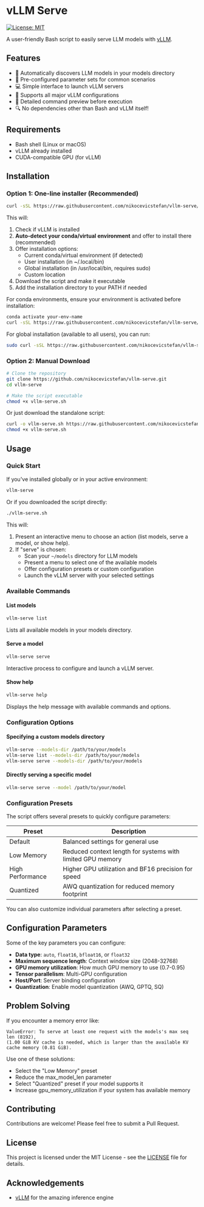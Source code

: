 # vLLM Serve

[![License: MIT](https://img.shields.io/badge/License-MIT-yellow.svg)](https://opensource.org/licenses/MIT)

A user-friendly Bash script to easily serve LLM models with [vLLM](https://github.com/vllm-project/vllm).

## Features

- 🧠 Automatically discovers LLM models in your models directory
- 🔧 Pre-configured parameter sets for common scenarios 
- 💻 Simple interface to launch vLLM servers
- 🚀 Supports all major vLLM configurations
- 📝 Detailed command preview before execution
- 🔍 No dependencies other than Bash and vLLM itself!

## Requirements

- Bash shell (Linux or macOS)
- vLLM already installed
- CUDA-compatible GPU (for vLLM)

## Installation

### Option 1: One-line installer (Recommended)

```bash
curl -sSL https://raw.githubusercontent.com/nikocevicstefan/vllm-serve/main/install.sh | bash
```

This will:
1. Check if vLLM is installed
2. **Auto-detect your conda/virtual environment** and offer to install there (recommended)
3. Offer installation options:
   - Current conda/virtual environment (if detected)
   - User installation (in ~/.local/bin)
   - Global installation (in /usr/local/bin, requires sudo)
   - Custom location
4. Download the script and make it executable
5. Add the installation directory to your PATH if needed

For conda environments, ensure your environment is activated before installation:

```bash
conda activate your-env-name
curl -sSL https://raw.githubusercontent.com/nikocevicstefan/vllm-serve/main/install.sh | bash
```

For global installation (available to all users), you can run:

```bash
sudo curl -sSL https://raw.githubusercontent.com/nikocevicstefan/vllm-serve/main/install.sh | sudo bash
```

### Option 2: Manual Download

```bash
# Clone the repository
git clone https://github.com/nikocevicstefan/vllm-serve.git
cd vllm-serve

# Make the script executable
chmod +x vllm-serve.sh
```

Or just download the standalone script:

```bash
curl -o vllm-serve.sh https://raw.githubusercontent.com/nikocevicstefan/vllm-serve/main/vllm-serve.sh
chmod +x vllm-serve.sh
```

## Usage

### Quick Start

If you've installed globally or in your active environment:

```bash
vllm-serve
```

Or if you downloaded the script directly:

```bash
./vllm-serve.sh
```

This will:
1. Present an interactive menu to choose an action (list models, serve a model, or show help).
2. If "serve" is chosen:
   - Scan your `~/models` directory for LLM models
   - Present a menu to select one of the available models
   - Offer configuration presets or custom configuration
   - Launch the vLLM server with your selected settings

### Available Commands

#### List models

```bash
vllm-serve list
```

Lists all available models in your models directory.

#### Serve a model

```bash
vllm-serve serve
```

Interactive process to configure and launch a vLLM server.

#### Show help

```bash
vllm-serve help
```

Displays the help message with available commands and options.

### Configuration Options

#### Specifying a custom models directory

```bash
vllm-serve --models-dir /path/to/your/models
vllm-serve list --models-dir /path/to/your/models
vllm-serve serve --models-dir /path/to/your/models
```

#### Directly serving a specific model

```bash
vllm-serve serve --model /path/to/your/model
```

### Configuration Presets

The script offers several presets to quickly configure parameters:

| Preset | Description |
|--------|-------------|
| Default | Balanced settings for general use |
| Low Memory | Reduced context length for systems with limited GPU memory |
| High Performance | Higher GPU utilization and BF16 precision for speed |
| Quantized | AWQ quantization for reduced memory footprint |

You can also customize individual parameters after selecting a preset.

## Configuration Parameters

Some of the key parameters you can configure:

- **Data type**: `auto`, `float16`, `bfloat16`, or `float32`
- **Maximum sequence length**: Context window size (2048-32768)
- **GPU memory utilization**: How much GPU memory to use (0.7-0.95)
- **Tensor parallelism**: Multi-GPU configuration
- **Host/Port**: Server binding configuration
- **Quantization**: Enable model quantization (AWQ, GPTQ, SQ)

## Problem Solving

If you encounter a memory error like:

```
ValueError: To serve at least one request with the models's max seq len (8192), 
(1.00 GiB KV cache is needed, which is larger than the available KV cache memory (0.81 GiB).
```

Use one of these solutions:
- Select the "Low Memory" preset
- Reduce the max_model_len parameter
- Select "Quantized" preset if your model supports it
- Increase gpu_memory_utilization if your system has available memory

## Contributing

Contributions are welcome! Please feel free to submit a Pull Request.

## License

This project is licensed under the MIT License - see the [LICENSE](LICENSE) file for details.

## Acknowledgements

- [vLLM](https://github.com/vllm-project/vllm) for the amazing inference engine 